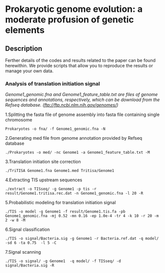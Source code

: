 # Prokaryotic genome evolution: a moderate profusion of genetic elements

## Description
Ferther details of the codes and results related to the paper can be found herewithin. We provide scripts that allow you to reproduce the results or manage your own data.


### Analysis of translation initiation signal 
*Genome1_genomic.fna and Genome1_feature_table.txt are files of genome sequences and annotations, respectively, which can be download from the Refseq database. (ftp://ftp.ncbi.nlm.nih.gov/genomes/)*


1.Splitting the fasta file of genome assembly into fasta file containing single chromosome 
```
Prokaryotes -o fna/ -f Genome1_genomic.fna -N
```

2.Generating med file from genome annotation provided by Refseq database
```
./Prokaryotes -o med/ -nc Genome1 -a Genome1_feature_table.txt -M
```

3.Translation initiation site correction
```
./TriTISA Genome1.fna Genome1.med Tritisa/Genome1
```

4.Extracting TIS upstream sequences
```
./extract -o TISseq/ -g Genome1 -p tis -r result/Genome1.tritisa.rec.dat -n Genome1_genomic.fna -l 20 -R 
```

5.Probabilistic modeling for translation initiation signal
```
./TIS -o model -g Genome1 -f result/Genome1.tis.fa -pb Genome1_genomic.fna -mj 0.52 -mn 0.16 -ep 1.0e-4 -tr 4 -k 10 -r 20 -m 2 -w 8 -M
```

6.Signal classification 
```
./TIS -o signal/Bacteria.sig -g Genome1 -r Bacteria.ref.dat -q model/ -sd 6 -ta 0.75  -l 5 -C
```

7.Signal scanning
```
./TIS -o signal/ -g Genome1  -q model/ -f TISseq/ -d signal/Bacteria.sig -R
```
